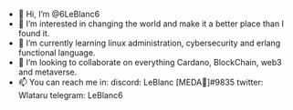 - 👋 Hi, I’m @6LeBlanc6
- 👀 I’m interested in changing the world and make it a better place than I found it.
- 🌱 I’m currently learning linux administration, cybersecurity and erlang functional language.
- 💞️ I’m looking to collaborate on everything Cardano, BlockChain, web3 and metaverse.
- 📫 You can reach me in:
        discord: LeBlanc [MEDA🌌]#9835
        twitter: Wlataru
        telegram: LeBlanc6
        

<!---
6LeBlanc6/6LeBlanc6 is a ✨ special ✨ repository because its `README.md` (this file) appears on your GitHub profile.
You can click the Preview link to take a look at your changes.
--->
